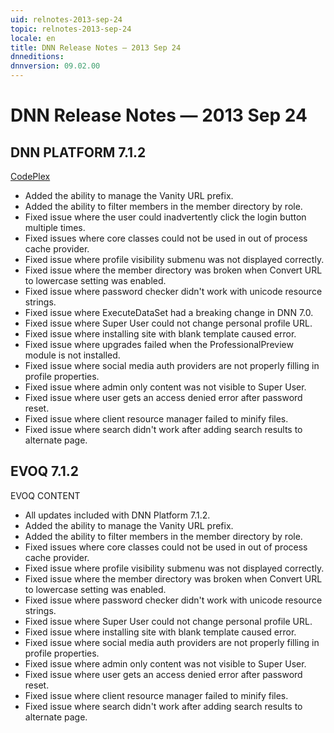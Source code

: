 ```yaml
---
uid: relnotes-2013-sep-24
topic: relnotes-2013-sep-24
locale: en
title: DNN Release Notes — 2013 Sep 24
dnneditions:
dnnversion: 09.02.00
---
```


# DNN Release Notes — 2013 Sep 24

## DNN PLATFORM 7.1.2

[CodePlex](https://dotnetnuke.codeplex.com/releases/view/112531)

*   Added the ability to manage the Vanity URL prefix.
*   Added the ability to filter members in the member directory by role.
*   Fixed issue where the user could inadvertently click the login button multiple times.
*   Fixed issues where core classes could not be used in out of process cache provider.
*   Fixed issue where profile visibility submenu was not displayed correctly.
*   Fixed issue where the member directory was broken when Convert URL to lowercase setting was enabled.
*   Fixed issue where password checker didn't work with unicode resource strings.
*   Fixed issue where ExecuteDataSet had a breaking change in DNN 7.0.
*   Fixed issue where Super User could not change personal profile URL.
*   Fixed issue where installing site with blank template caused error.
*   Fixed issue where upgrades failed when the ProfessionalPreview module is not installed.
*   Fixed issue where social media auth providers are not properly filling in profile properties.
*   Fixed issue where admin only content was not visible to Super User.
*   Fixed issue where user gets an access denied error after password reset.
*   Fixed issue where client resource manager failed to minify files.
*   Fixed issue where search didn't work after adding search results to alternate page.

## EVOQ 7.1.2

EVOQ CONTENT

*   All updates included with DNN Platform 7.1.2.
*   Added the ability to manage the Vanity URL prefix.
*   Added the ability to filter members in the member directory by role.
*   Fixed issues where core classes could not be used in out of process cache provider.
*   Fixed issue where profile visibility submenu was not displayed correctly.
*   Fixed issue where the member directory was broken when Convert URL to lowercase setting was enabled.
*   Fixed issue where password checker didn't work with unicode resource strings.
*   Fixed issue where Super User could not change personal profile URL.
*   Fixed issue where installing site with blank template caused error.
*   Fixed issue where social media auth providers are not properly filling in profile properties.
*   Fixed issue where admin only content was not visible to Super User.
*   Fixed issue where user gets an access denied error after password reset.
*   Fixed issue where client resource manager failed to minify files.
*   Fixed issue where search didn't work after adding search results to alternate page.
